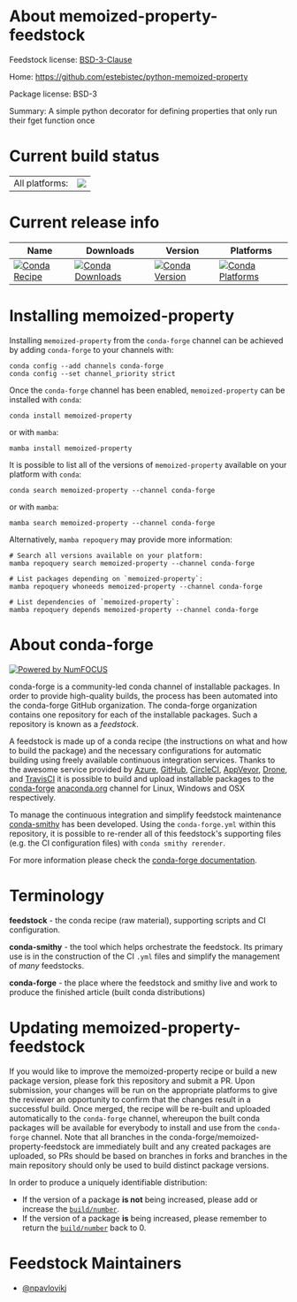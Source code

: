 About memoized-property-feedstock
=================================

Feedstock license: [BSD-3-Clause](https://github.com/conda-forge/memoized-property-feedstock/blob/main/LICENSE.txt)

Home: https://github.com/estebistec/python-memoized-property

Package license: BSD-3

Summary: A simple python decorator for defining properties that only run their fget function once

Current build status
====================


<table><tr><td>All platforms:</td>
    <td>
      <a href="https://dev.azure.com/conda-forge/feedstock-builds/_build/latest?definitionId=3079&branchName=main">
        <img src="https://dev.azure.com/conda-forge/feedstock-builds/_apis/build/status/memoized-property-feedstock?branchName=main">
      </a>
    </td>
  </tr>
</table>

Current release info
====================

| Name | Downloads | Version | Platforms |
| --- | --- | --- | --- |
| [![Conda Recipe](https://img.shields.io/badge/recipe-memoized--property-green.svg)](https://anaconda.org/conda-forge/memoized-property) | [![Conda Downloads](https://img.shields.io/conda/dn/conda-forge/memoized-property.svg)](https://anaconda.org/conda-forge/memoized-property) | [![Conda Version](https://img.shields.io/conda/vn/conda-forge/memoized-property.svg)](https://anaconda.org/conda-forge/memoized-property) | [![Conda Platforms](https://img.shields.io/conda/pn/conda-forge/memoized-property.svg)](https://anaconda.org/conda-forge/memoized-property) |

Installing memoized-property
============================

Installing `memoized-property` from the `conda-forge` channel can be achieved by adding `conda-forge` to your channels with:

```
conda config --add channels conda-forge
conda config --set channel_priority strict
```

Once the `conda-forge` channel has been enabled, `memoized-property` can be installed with `conda`:

```
conda install memoized-property
```

or with `mamba`:

```
mamba install memoized-property
```

It is possible to list all of the versions of `memoized-property` available on your platform with `conda`:

```
conda search memoized-property --channel conda-forge
```

or with `mamba`:

```
mamba search memoized-property --channel conda-forge
```

Alternatively, `mamba repoquery` may provide more information:

```
# Search all versions available on your platform:
mamba repoquery search memoized-property --channel conda-forge

# List packages depending on `memoized-property`:
mamba repoquery whoneeds memoized-property --channel conda-forge

# List dependencies of `memoized-property`:
mamba repoquery depends memoized-property --channel conda-forge
```


About conda-forge
=================

[![Powered by
NumFOCUS](https://img.shields.io/badge/powered%20by-NumFOCUS-orange.svg?style=flat&colorA=E1523D&colorB=007D8A)](https://numfocus.org)

conda-forge is a community-led conda channel of installable packages.
In order to provide high-quality builds, the process has been automated into the
conda-forge GitHub organization. The conda-forge organization contains one repository
for each of the installable packages. Such a repository is known as a *feedstock*.

A feedstock is made up of a conda recipe (the instructions on what and how to build
the package) and the necessary configurations for automatic building using freely
available continuous integration services. Thanks to the awesome service provided by
[Azure](https://azure.microsoft.com/en-us/services/devops/), [GitHub](https://github.com/),
[CircleCI](https://circleci.com/), [AppVeyor](https://www.appveyor.com/),
[Drone](https://cloud.drone.io/welcome), and [TravisCI](https://travis-ci.com/)
it is possible to build and upload installable packages to the
[conda-forge](https://anaconda.org/conda-forge) [anaconda.org](https://anaconda.org/)
channel for Linux, Windows and OSX respectively.

To manage the continuous integration and simplify feedstock maintenance
[conda-smithy](https://github.com/conda-forge/conda-smithy) has been developed.
Using the ``conda-forge.yml`` within this repository, it is possible to re-render all of
this feedstock's supporting files (e.g. the CI configuration files) with ``conda smithy rerender``.

For more information please check the [conda-forge documentation](https://conda-forge.org/docs/).

Terminology
===========

**feedstock** - the conda recipe (raw material), supporting scripts and CI configuration.

**conda-smithy** - the tool which helps orchestrate the feedstock.
                   Its primary use is in the construction of the CI ``.yml`` files
                   and simplify the management of *many* feedstocks.

**conda-forge** - the place where the feedstock and smithy live and work to
                  produce the finished article (built conda distributions)


Updating memoized-property-feedstock
====================================

If you would like to improve the memoized-property recipe or build a new
package version, please fork this repository and submit a PR. Upon submission,
your changes will be run on the appropriate platforms to give the reviewer an
opportunity to confirm that the changes result in a successful build. Once
merged, the recipe will be re-built and uploaded automatically to the
`conda-forge` channel, whereupon the built conda packages will be available for
everybody to install and use from the `conda-forge` channel.
Note that all branches in the conda-forge/memoized-property-feedstock are
immediately built and any created packages are uploaded, so PRs should be based
on branches in forks and branches in the main repository should only be used to
build distinct package versions.

In order to produce a uniquely identifiable distribution:
 * If the version of a package **is not** being increased, please add or increase
   the [``build/number``](https://docs.conda.io/projects/conda-build/en/latest/resources/define-metadata.html#build-number-and-string).
 * If the version of a package **is** being increased, please remember to return
   the [``build/number``](https://docs.conda.io/projects/conda-build/en/latest/resources/define-metadata.html#build-number-and-string)
   back to 0.

Feedstock Maintainers
=====================

* [@npavlovikj](https://github.com/npavlovikj/)

